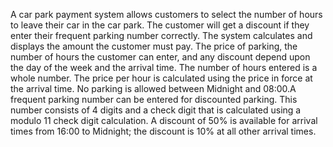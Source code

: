 A car park payment system allows customers to select the number of hours to leave their car in
the car park. The customer will get a discount if they enter their frequent parking number
correctly. The system calculates and displays the amount the customer must pay. The price of
parking, the number of hours the customer can enter, and any discount depend upon the day of
the week and the arrival time. The number of hours entered is a whole number. The price per
hour is calculated using the price in force at the arrival time. No parking is allowed between
Midnight and 08:00.A frequent parking number can be entered for discounted parking. This number consists of 4
digits and a check digit that is calculated using a modulo 11 check digit calculation. A discount of
50% is available for arrival times from 16:00 to Midnight; the discount is 10% at all other arrival
times.
 

